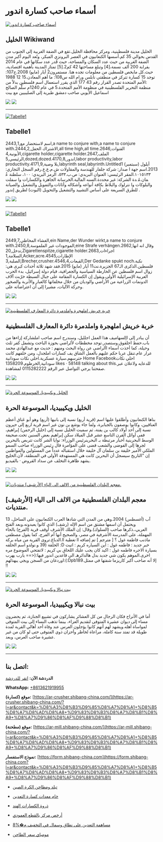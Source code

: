 # أسماء صاحب كسارة اندور

<a href="https://swt.shibang-china.com/?l=ar&img&k=%D8%A3%D8%B3%D9%85%D8%A7%D8%A1+%D8%B5%D8%A7%D8%AD%D8%A8+%D9%83%D8%B3%D8%A7%D8%B1%D8%A9+%D8%A7%D9%86%D8%AF%D9%88%D8%B1" target="_blank">![أسماء صاحب كسارة اندور](http://static.shibang-china.com/all-800x300/410.jpg)</a>

## الخليل Wikiwand
الخليل مدينة فلسطينية، ومركز محافظة الخليل.تقع في الضفة الغربية إلى الجنوب من القدس بحوالي 35 كم.أسسها الكنعانيون في العصر البرونزي المبكر، وتُعد اليوم أكبر مدن الضفة الغربية من حيث عدد السكان والمساحة، حيث قُدر عدد سكانها في عام 2014 بقرابة 200 ألف نسمة،[4] وتبلغ مساحتها 42 كم2.[5] تمتاز المدينة بأهمية اقتصادية، حيث.كل مايخص فلسطين من معلومات تجده هنا. مستمرون2 أيار (مايو) 2008.ج107: توجد 15 كسارة تتركز في منطقتي نابلس ورام الله س108: ما أهم المعادن.15 12 1988 :الأمم المتحدة تصدر القرار رقم 43 177 الذي يقرر استعمال اسم فلسطين بدلاً من منظمة التحرير الفلسطينية في منظومة الأمم المتحدة.5 في عام 1240م سلَّم الصالح اسماعيل الأيوبي صاحب دمشق طبرية إلى الصليبيين مع بيت


<a href="https://whatsapp.shibangsoft.com/WhatsApp.php" target="_blank" title="WhatsApp">![](http://static.shibang-china.com/icon/whatsapp.png)</a> <a href="https://swt.shibang-china.com/?l=ar&icon&k=%D8%A3%D8%B3%D9%85%D8%A7%D8%A1+%D8%B5%D8%A7%D8%AD%D8%A8+%D9%83%D8%B3%D8%A7%D8%B1%D8%A9+%D8%A7%D9%86%D8%AF%D9%88%D8%B1" target="_blank">![](http://static.shibang-china.com/icon/chat-ar.png)</a>

---

<a href="https://swt.shibang-china.com/?l=ar&img&k=%D8%A3%D8%B3%D9%85%D8%A7%D8%A1+%D8%B5%D8%A7%D8%AD%D8%A8+%D9%83%D8%B3%D8%A7%D8%B1%D8%A9+%D8%A7%D9%86%D8%AF%D9%88%D8%B1" target="_blank">![Tabelle1](http://static.shibang-china.com/all-800x300/849.jpg)</a>

## Tabelle1
2443,اسم لاستحضار مع,1,a name to conjure with,a name to conjure with.2444,الاشتراك الحفل,2,all time high,all time.2646,القنوات الأيونية,4,cigarette holder,cigarette holder.2647,الملف الرئيسي,5,dozed,dozed.4170,اندور,8,labor productivity,labor productivity.4171,بلا وصية,9,labyrinth seal,labyrinth.Untitled1 أيلول (سبتمبر) 2013.اﺳﻢ ﺟﻬﺔ ا ﺻﺪار: ﺷﺮﻛﺔ ﺟﻠﻔﺎر ﻟﻠﻬﻨﺪﺳﺔ واﻟﻤﻘﺎوﻻت ش.م.ع.ع.رﻗﻢ اﻟﺴﺠﻞ اﻟﺘﺠﺎري: ١٠١٥١٣٣.اﻟﻤﻘﺮ اﻟﺮﺋﻴﺴﻲ: اﻟﻌﻨﻮان اﻟﺒﺮﻳﺪي: ص.ب.٥٣٣، اﻟﺮﻣﺰ اﻟﺒﺮﻳﺪي: ١٠٠، ﺳﻠﻄﻨﺔ ﻋُ ﻤﺎن.ﻣُ ﺪة اﻟﺸﺮﻛﺔ: ﻏﻴﺮ ﻣﺤﺪدة.اﻟﺴﻨﻪ اﻟﻤﺎﻟﻴﺔ.اﻟﺨﺮﺳﺎﻧﺔ اﻟﺠﺎﻫﺰة واﻟﻜﺴﺎرات وا ﺳﻔﻠﺖ واﻟﺒﻠﻮﻛﺎت وا ﻧﺘﺮﻟﻮك واﻟﺒﻼط ﺑﻜﺎﻓﺔ أﻧﻮاﻋﻪ وأﺷﻜﺎﻟﻪ وأﺛﺎﺛﺎت.واﻟﺘﻤﻮﻳﻞ واﻟﺘﺸﻐﻴﻞ واﻟﺼﻴﺎﻧﺔ ﻟﻠﻄﺮق اﻟﺴﺮﻳﻌﺔ ﻋﻠﻰ أﺳﺎس اﻟﺘﺸﻴﻴﺪ واﻟﺘﺸﻐﻴﻞ واﻟﺘﺤﻮﻳﻞ (اﻟﺒﻮت) ﻟﻄﺮﻳﻖ إﻧﺪور .


<a href="https://whatsapp.shibangsoft.com/WhatsApp.php" target="_blank" title="WhatsApp">![](http://static.shibang-china.com/icon/whatsapp.png)</a> <a href="https://swt.shibang-china.com/?l=ar&icon&k=%D8%A3%D8%B3%D9%85%D8%A7%D8%A1+%D8%B5%D8%A7%D8%AD%D8%A8+%D9%83%D8%B3%D8%A7%D8%B1%D8%A9+%D8%A7%D9%86%D8%AF%D9%88%D8%B1" target="_blank">![](http://static.shibang-china.com/icon/chat-ar.png)</a>

---

<a href="https://swt.shibang-china.com/?l=ar&img&k=%D8%A3%D8%B3%D9%85%D8%A7%D8%A1+%D8%B5%D8%A7%D8%AD%D8%A8+%D9%83%D8%B3%D8%A7%D8%B1%D8%A9+%D8%A7%D9%86%D8%AF%D9%88%D8%B1" target="_blank">![Tabelle1](http://static.shibang-china.com/all-800x300/444.jpg)</a>

## Tabelle1
2449,الغشاء المخاطي,7,ein Name,der Wunder wirkt,a name to conjure with.2450,الموجودات غير الملموسة,8,eine Strafe verhängen.2662,وقال انه انها تدخل,20,Zigarettenspitze,cigarette holder.2663,اجراءات السلامة,1,Acker,acre.4545,الإطارات الصلبة,3,Brecher,crusher.4546,القبعات,4,Der Gedanke spukt noch.نكبة فلسطين.الذكرى الـ67 الجزيرة.نت11 أيار (مايو) 2015.فقد شهد ثلاثة أحداث كبرى هي: زوال اسم فلسطين عن الخارطة السياسية والجغرافية، قيام دولة إسرائيل، بدء الحرب العربية الإسرائيلية الأولى.ويقول إن الكسارة المقامة على جبال السبطة خرّبت آلاف الدونمات الزراعية من الأراضي والوديان من خلال مخلفاتها كالغبار والأتربة والصخور وحركة الآليات، مشيرا إلى أن اعتراضاته على.


<a href="https://whatsapp.shibangsoft.com/WhatsApp.php" target="_blank" title="WhatsApp">![](http://static.shibang-china.com/icon/whatsapp.png)</a> <a href="https://swt.shibang-china.com/?l=ar&icon&k=%D8%A3%D8%B3%D9%85%D8%A7%D8%A1+%D8%B5%D8%A7%D8%AD%D8%A8+%D9%83%D8%B3%D8%A7%D8%B1%D8%A9+%D8%A7%D9%86%D8%AF%D9%88%D8%B1" target="_blank">![](http://static.shibang-china.com/icon/chat-ar.png)</a>

---

<a href="https://swt.shibang-china.com/?l=ar&img&k=%D8%A3%D8%B3%D9%85%D8%A7%D8%A1+%D8%B5%D8%A7%D8%AD%D8%A8+%D9%83%D8%B3%D8%A7%D8%B1%D8%A9+%D8%A7%D9%86%D8%AF%D9%88%D8%B1" target="_blank">![خربة خريش املهجرة واملدمرة دائرة المعارف الفلسطينية](http://static.shibang-china.com/all-800x300/603.jpg)</a>

## خربة خريش املهجرة واملدمرة دائرة المعارف الفلسطينية
أن يبادر إلى اإلسهاميف هذا العمل اجلليل، وسندرج اسم صاحب املشاركة إزاءها من باب.حفظ احلقوق.وستصدر.توجد مخططات لألراضي بحوزة الباحث وتشمل كفر ثلث وحيلة، كما أخذت أسماء األراضي عن رواة البحث ومنهم : حديث مع عبدالهادي محمد عرار عام.تنقل عربا حكم عليهم بالعمل الشاق يف كسارات املجدل، ومن خلفهم كانت حترسهم.سيارة عسكرية.احلي نكات سودانية Home Facebookاحلي نكات سودانية,الخرطوم.1358209 likes · 58148 talking about this.للدعايه ولاعلان عبر صفحتنا يرجي التواصل عبر الرقم 0115282222 لمشاهدة.


<a href="https://whatsapp.shibangsoft.com/WhatsApp.php" target="_blank" title="WhatsApp">![](http://static.shibang-china.com/icon/whatsapp.png)</a> <a href="https://swt.shibang-china.com/?l=ar&icon&k=%D8%A3%D8%B3%D9%85%D8%A7%D8%A1+%D8%B5%D8%A7%D8%AD%D8%A8+%D9%83%D8%B3%D8%A7%D8%B1%D8%A9+%D8%A7%D9%86%D8%AF%D9%88%D8%B1" target="_blank">![](http://static.shibang-china.com/icon/chat-ar.png)</a>

---

<a href="https://swt.shibang-china.com/?l=ar&img&k=%D8%A3%D8%B3%D9%85%D8%A7%D8%A1+%D8%B5%D8%A7%D8%AD%D8%A8+%D9%83%D8%B3%D8%A7%D8%B1%D8%A9+%D8%A7%D9%86%D8%AF%D9%88%D8%B1" target="_blank">![الخليل ويكيبيديا، الموسوعة الحرة](http://static.shibang-china.com/all-800x300/1317.jpg)</a>

## الخليل ويكيبيديا، الموسوعة الحرة
بناها الكنعانيون وأطلقوا عليها اسم (قرية أربع) نسبة إلى بانيها (أربع) وهو أبو عَناق أعظم العناقيين، وكانوا يوصفون بالجبابرة، ولما جاء يوشع بن نون غير اسم قرية اربع إلى حيرون نسبة إلى أحد أولاد كالب بن يفنة، ثم سميت الخليل نسبة إلى (خليل الرحمن) إبراهيم، ففي أوائل القرن التاسع عشر قبل الميلاد سكن إبراهيم بعض السنين تحت.صحيفة الوسط البحرينية أخبار مرتبطة بـ البحرينرئيس الوزراء: نوايا الشر كانت تتربص بالبحرين لجرها إلى الفوضى والشعب قضى على المؤامرة قال رئيس الوزراء صاحب السمو الملكي الأمير خليفة بن سلمان آل خليفة خلال استقباله عدداً من المسئولين والمواطنين إن &quot;التاريخ سيسجل أن البحرين كانت هي المستهدفة الأولى في المنطقة، لأن.الخليج يشهد ظاهرة التخلف عن سداد القروض &middot; بالفيديو.


<a href="https://whatsapp.shibangsoft.com/WhatsApp.php" target="_blank" title="WhatsApp">![](http://static.shibang-china.com/icon/whatsapp.png)</a> <a href="https://swt.shibang-china.com/?l=ar&icon&k=%D8%A3%D8%B3%D9%85%D8%A7%D8%A1+%D8%B5%D8%A7%D8%AD%D8%A8+%D9%83%D8%B3%D8%A7%D8%B1%D8%A9+%D8%A7%D9%86%D8%AF%D9%88%D8%B1" target="_blank">![](http://static.shibang-china.com/icon/chat-ar.png)</a>

---

<a href="https://swt.shibang-china.com/?l=ar&img&k=%D8%A3%D8%B3%D9%85%D8%A7%D8%A1+%D8%B5%D8%A7%D8%AD%D8%A8+%D9%83%D8%B3%D8%A7%D8%B1%D8%A9+%D8%A7%D9%86%D8%AF%D9%88%D8%B1" target="_blank">![معجم البلدان الفلسطينية من الالف الى الياء [الأرشيف] منتديات.](http://static.shibang-china.com/all-800x300/1382.jpg)</a>

## معجم البلدان الفلسطينية من الالف الى الياء [الأرشيف] منتديات.
13 آب (أغسطس) 2004.وهي من المدن التي شادها العرب الكنعانيون على الساحل، ويحتمل أن اسمها مشتق من اسم الإله (رشف) الذي كانوا يعبدونه.وبعد الفتح العربي،.ذكرها صاحب (السلوك).وقال: إن الملك الأشرف أوقف قرية (الفرح) بالحاء المهملة، على المدرسة الأشرفية في مصر، والصحيح أنها أم الفرج، كما يقول مصطفى الدباغ.تروى القرية من مياه بركة.ll تغطية ll ماذنب فاطمة غول ؟ [ مترجم ] تم إضافه الحلقة (39 و.نولدو اسم الحلقه :D خبر جديد : فاطمه غول : اين السياره كريم : اتيت بسيارة الاجره فاطمه غول : اكيد كان يجب عليك اللحاق بي كريم : لاتفتحي الموضوع مره اخرى.الموهم يكون شي جديد بدل هالدائرهـ الي قاعدين اندور فيها:(&lt;== يارب يهرب اوردغان من السجن ويجي يبهذلهم:(:Dpb189.إلا أنه صاحب أكبر كاريزما شفتها في ممثل !!


<a href="https://whatsapp.shibangsoft.com/WhatsApp.php" target="_blank" title="WhatsApp">![](http://static.shibang-china.com/icon/whatsapp.png)</a> <a href="https://swt.shibang-china.com/?l=ar&icon&k=%D8%A3%D8%B3%D9%85%D8%A7%D8%A1+%D8%B5%D8%A7%D8%AD%D8%A8+%D9%83%D8%B3%D8%A7%D8%B1%D8%A9+%D8%A7%D9%86%D8%AF%D9%88%D8%B1" target="_blank">![](http://static.shibang-china.com/icon/chat-ar.png)</a>

---

<a href="https://swt.shibang-china.com/?l=ar&img&k=%D8%A3%D8%B3%D9%85%D8%A7%D8%A1+%D8%B5%D8%A7%D8%AD%D8%A8+%D9%83%D8%B3%D8%A7%D8%B1%D8%A9+%D8%A7%D9%86%D8%AF%D9%88%D8%B1" target="_blank">![بيت نبالا ويكيبيديا، الموسوعة الحرة](http://static.shibang-china.com/all-800x300/1326.jpg)</a>

## بيت نبالا ويكيبيديا، الموسوعة الحرة
أما في الأتراح فكان الرجال من كل العشائر يشاركون في تشييع الجنازة، ثم يحضرون مساء إلى ديوان عشيرة المتوفى لتقديم العزاء، بينما تذهب النساء إلى بيت المتوفى لمواساة أهله.ويشهد لهم أنهم كانوا يؤجلون العرس عند وفاة أحد أهالي القرية لمدة طويلة قد تمتد سنة كاملة، مراعاة لخاطر وأحزان ذوي المتوفى حتى لو كان من غير عشيرة صاحب العرس، وبعد.

<a href="https://whatsapp.shibangsoft.com/WhatsApp.php" target="_blank" title="WhatsApp">![](http://static.shibang-china.com/icon/whatsapp.png)</a> <a href="https://swt.shibang-china.com/?l=ar&icon&k=%D8%A3%D8%B3%D9%85%D8%A7%D8%A1+%D8%B5%D8%A7%D8%AD%D8%A8+%D9%83%D8%B3%D8%A7%D8%B1%D8%A9+%D8%A7%D9%86%D8%AF%D9%88%D8%B1" target="_blank">![](http://static.shibang-china.com/icon/chat-ar.png)</a>

---
## اتصل بنا:

**الدردشة الآن:** [انقر للدردشة](https://swt.shibang-china.com?l=ar&contact&k=%D8%A3%D8%B3%D9%85%D8%A7%D8%A1+%D8%B5%D8%A7%D8%AD%D8%A8+%D9%83%D8%B3%D8%A7%D8%B1%D8%A9+%D8%A7%D9%86%D8%AF%D9%88%D8%B1)

**WhatsApp:**  [+8613621919955](https://whatsapp.shibangsoft.com/WhatsApp.php)

**موقع (كسارة):** [https://ar-crusher.shibang-china.com/](https://ar-crusher.shibang-china.com/?l=ar&contact&k=%D8%A3%D8%B3%D9%85%D8%A7%D8%A1+%D8%B5%D8%A7%D8%AD%D8%A8+%D9%83%D8%B3%D8%A7%D8%B1%D8%A9+%D8%A7%D9%86%D8%AF%D9%88%D8%B1)

**موقع (مطحنة):** [https://ar-mill.shibang-china.com/](https://ar-mill.shibang-china.com/?l=ar&contact&k=%D8%A3%D8%B3%D9%85%D8%A7%D8%A1+%D8%B5%D8%A7%D8%AD%D8%A8+%D9%83%D8%B3%D8%A7%D8%B1%D8%A9+%D8%A7%D9%86%D8%AF%D9%88%D8%B1)

**نموذج الاستفسار:** [https://form.shibang-china.com](https://form.shibang-china.com?l=ar&contact&k=%D8%A3%D8%B3%D9%85%D8%A7%D8%A1+%D8%B5%D8%A7%D8%AD%D8%A8+%D9%83%D8%B3%D8%A7%D8%B1%D8%A9+%D8%A7%D9%86%D8%AF%D9%88%D8%B1)

* [تبلد ومطاحن الكرة الصين](../27/%D8%AA%D8%A8%D9%84%D8%AF%20%D9%88%D9%85%D8%B7%D8%A7%D8%AD%D9%86%20%D8%A7%D9%84%D9%83%D8%B1%D8%A9%20%D8%A7%D9%84%D8%B5%D9%8A%D9%86.md)

* [خام معدات كسارة التعدين](../27/%D8%AE%D8%A7%D9%85%20%D9%85%D8%B9%D8%AF%D8%A7%D8%AA%20%D9%83%D8%B3%D8%A7%D8%B1%D8%A9%20%D8%A7%D9%84%D8%AA%D8%B9%D8%AF%D9%8A%D9%86.md)

* [ذروة الكسارات الهند](../30/%D8%B0%D8%B1%D9%88%D8%A9%20%D8%A7%D9%84%D9%83%D8%B3%D8%A7%D8%B1%D8%A7%D8%AA%20%D8%A7%D9%84%D9%87%D9%86%D8%AF.md)

* [أرخص مركز بالقطع العمودي](../26/%D8%A3%D8%B1%D8%AE%D8%B5%20%D9%85%D8%B1%D9%83%D8%B2%20%D8%A8%D8%A7%D9%84%D9%82%D8%B7%D8%B9%20%D8%A7%D9%84%D8%B9%D9%85%D9%88%D8%AF%D9%8A.md)

* [مساهمة التعدين على نطاق وسمال في التخفيف م�%8](../27/%D9%85%D8%B3%D8%A7%D9%87%D9%85%D8%A9%20%D8%A7%D9%84%D8%AA%D8%B9%D8%AF%D9%8A%D9%86%20%D8%B9%D9%84%D9%89%20%D9%86%D8%B7%D8%A7%D9%82%20%D9%88%D8%B3%D9%85%D8%A7%D9%84%20%D9%81%D9%8A%20%D8%A7%D9%84%D8%AA%D8%AE%D9%81%D9%8A%D9%81%20%D9%85%EF%BF%BD%258.md)

* [مومباي سعر الطاحن](../30/%D9%85%D9%88%D9%85%D8%A8%D8%A7%D9%8A%20%D8%B3%D8%B9%D8%B1%20%D8%A7%D9%84%D8%B7%D8%A7%D8%AD%D9%86.md)